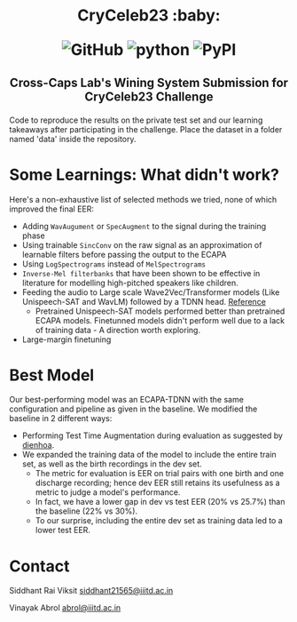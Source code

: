 <h1 align="center">
<p>CryCeleb23 :baby:</p>
<p align="center">
<img alt="GitHub" src="https://img.shields.io/github/license/cross-caps/AFLI?color=green&logo=GNU&logoColor=green">
<img alt="python" src="https://img.shields.io/badge/python-%3E%3D3.8-blue?logo=python">
<img alt="PyPI" src="https://img.shields.io/badge/release-v1.0-brightgreen?logo=apache&logoColor=brightgreen">
</p>
</h1>
<h2 align="center">
<p>Cross-Caps Lab's Wining System Submission for CryCeleb23 Challenge</p>
</h2>


Code to reproduce the results on the private test set and our learning takeaways after participating in the challenge. Place the dataset in a folder named 'data' inside the repository.

# Some Learnings: What didn't work?

Here's a non-exhaustive list of selected methods we tried, none of which improved the final EER:

- Adding `WavAugument` or `SpecAugment` to the signal during the training phase
- Using trainable `SincConv` on the raw signal as an approximation of learnable filters before passing the output to the ECAPA
- Using `LogSpectrograms` instead of `MelSpectrograms`
- `Inverse-Mel filterbanks` that have been shown to be effective in literature for modelling high-pitched speakers like children.
- Feeding the audio to Large scale Wave2Vec/Transformer models (Like Unispeech-SAT and WavLM) followed by a TDNN head. [Reference](https://huggingface.co/docs/transformers/v4.20.0/en/model_doc/unispeech-sat#transformers.UniSpeechSatForXVector)
  - Pretrained Unispeech-SAT models performed better than pretrained ECAPA models. Finetunned models didn't perform well due to a lack of training data - A direction worth exploring.
- Large-margin finetuning


# Best Model
Our best-performing model was an ECAPA-TDNN with the same configuration and pipeline as given in the baseline. We modified the baseline in 2 different ways:

- Performing Test Time Augmentation during evaluation as suggested by [dienhoa](https://github.com/dienhoa).
- We expanded the training data of the model to include the entire train set, as well as the birth recordings in the dev set.
  - The metric for evaluation is EER on trial pairs with one birth and one discharge recording; hence dev EER still retains its usefulness as a metric to judge a model's performance.
  - In fact, we have a lower gap in dev vs test EER (20% vs 25.7%) than the baseline (22% vs 30%).
  - To our surprise, including the entire dev set as training data led to a lower test EER.

# Contact 
Siddhant Rai Viksit <siddhant21565@iiitd.ac.in>

Vinayak Abrol <abrol@iiitd.ac.in>

